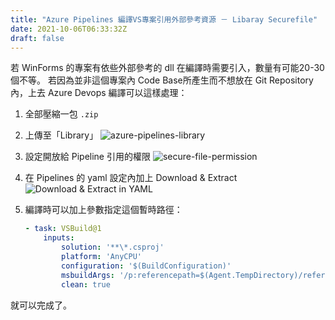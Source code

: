 ```yaml
---
title: "Azure Pipelines 編譯VS專案引用外部參考資源 － Libaray Securefile"
date: 2021-10-06T06:33:32Z
draft: false
---
```


若 WinForms 的專案有依些外部參考的 dll 在編譯時需要引入，數量有可能20-30個不等。
若因為並非這個專案內 Code Base所產生而不想放在 Git Repository 內，上去 Azure Devops 編譯可以這樣處理：

1. 全部壓縮一包 `.zip`
2. 上傳至「Library」
    ![azure-pipelines-library](https://i.imgur.com/owBH5fL.png)
3. 設定開放給 Pipeline 引用的權限
    ![secure-file-permission](https://i.imgur.com/u0RdNuO.png)
4. 在 Pipelines 的 yaml 設定內加上 Download & Extract
    ![Download & Extract in YAML](https://i.imgur.com/ywft9JA.png)
5. 編譯時可以加上參數指定這個暫時路徑：

    ```yaml
    - task: VSBuild@1
        inputs:
            solution: '**\*.csproj'
            platform: 'AnyCPU'
            configuration: '$(BuildConfiguration)'
            msbuildArgs: '/p:referencepath=$(Agent.TempDirectory)/reference'
            clean: true
    ```

就可以完成了。
